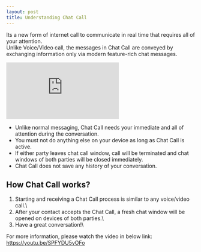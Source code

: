 ```yaml
---
layout: post
title: Understanding Chat Call
---
```

Its a new form of internet call to communicate in real time that requires all of your attention.\
Unlike Voice/Video call, the messages in Chat Call are conveyed by exchanging information only via modern feature-rich chat messages.
<iframe src="https://www.youtube.com/embed/SPFYDU5vOFo" title="YouTube video player" frameborder="0" allow="accelerometer;
      autoplay; clipboard-write; encrypted-media; gyroscope; picture-in-picture" allowfullscreen>
</iframe>

* Unlike normal messaging, Chat Call needs your immediate and all of attention during the conversation.
* You must not do anything else on your device as long as Chat Call is active.
* If either party leaves chat call window, call will be terminated and chat windows of both parties will be closed immediately.
* Chat Call does not save any history of your conversation.


## How Chat Call works?
1) Starting and receiving a Chat Call process is similar to any voice/video call.\
2) After your contact accepts the Chat Call, a fresh chat window will be opened on devices of both parties.\
3) Have a great conversation!\

For more information, please watch the video in below link:\
https://youtu.be/SPFYDU5vOFo